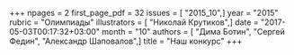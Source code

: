 +++
npages = 2
first_page_pdf = 32
issues = [ "2015_10",]
year = "2015"
rubric = "Олимпиады"
illustrators = [ "Николай Крутиков",]
date = "2017-05-03T00:17:32+03:00"
month = "10"
authors = [ "Дима Ботин", "Сергей Федин", "Александр Шаповалов",]
title = "Наш конкурс"
+++
